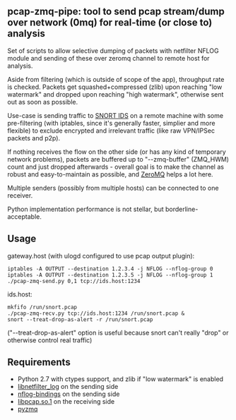 pcap-zmq-pipe: tool to send pcap stream/dump over network (0mq) for real-time (or close to) analysis
--------------------

Set of scripts to allow selective dumping of packets with netfilter NFLOG module
and sending of these over zeromq channel to remote host for analysis.

Aside from filtering (which is outside of scope of the app), throughput rate is
checked. Packets get squashed+compressed (zlib) upon reaching "low watermark"
and dropped upon reaching "high watermark", otherwise sent out as soon as
possible.

Use-case is sending traffic to [SNORT IDS](http://snort.org) on a remote machine
with some pre-filtering (with iptables, since it's generally faster, simplier
and more flexible) to exclude encrypted and irrelevant traffic (like raw
VPN/IPSec packets and p2p).

If nothing receives the flow on the other side (or has any kind of temporary
network problems), packets are buffered up to "--zmq-buffer" (ZMQ_HWM) count and
just dropped afterwards - overall goal is to make the channel as robust and
easy-to-maintain as possible, and [ZeroMQ](http://zeromq.org/) helps a lot here.

Multiple senders (possibly from multiple hosts) can be connected to one
receiver.

Python implementation performance is not stellar, but borderline-acceptable.


Usage
--------------------

gateway.host (with ulogd configured to use pcap output plugin):

	iptables -A OUTPUT --destination 1.2.3.4 -j NFLOG --nflog-group 0
	iptables -A OUTPUT --destination 1.2.3.5 -j NFLOG --nflog-group 1
	./pcap-zmq-send.py 0,1 tcp://ids.host:1234

ids.host:

	mkfifo /run/snort.pcap
	./pcap-zmq-recv.py tcp://ids.host:1234 /run/snort.pcap &
	snort --treat-drop-as-alert -r /run/snort.pcap

("--treat-drop-as-alert" option is useful because snort can't really "drop" or
otherwise control real traffic)


Requirements
--------------------

* Python 2.7 with ctypes support, and zlib if "low watermark" is enabled
* [libnetfilter_log](http://netfilter.org/projects/libnetfilter_log) on the sending side
* [nflog-bindings](https://www.wzdftpd.net/redmine/projects/nflog-bindings) on the sending side
* [libpcap.so.1](http://www.tcpdump.org/) on the receiving side
* [pyzmq](https://github.com/zeromq/pyzmq)
